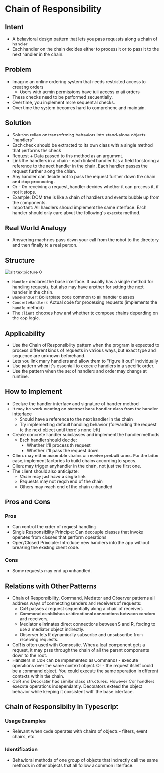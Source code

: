 # Chain of Responsibility

## Intent

- A behavioral design pattern that lets you pass requests along a chain of handler
- Each handler on the chain decides either to process it or to pass it to the next handler in the chain.

## Problem

- Imagine an online ordering system that needs restricted access to creating orders
  - Users with admin permissions have full access to all orders
- These checks need to be performed sequentially.
- Over time, you implement more sequential checks.
- Over time the system becomes hard to comprehend and maintain.

## Solution

- Solution relies on transofrming behaviors into stand-alone objects "handlers"
- Each check should be extracted to its own class with a single method that performs the check
- Request + Data passed to this method as an argument.
- Link the handlers in a chain - each linked handler has a field for storing a reference to the next handler in the chain. Each handler passes the request further along the chian.
- Any handler can decide not to pass the request further down the chain and stop processing.
- Or - On receiving a request, handler decides whether it can process it, if not it stops.
- Example: DOM tree is like a chain of handlers and events bubble up from the components.
- Important: All handlers should implement the same interface. Each handler should only care about the following's `execute` method.

## Real World Analogy

- Answering machines pass down your call from the robot to the directory and then finally to a real person.

## Structure

![alt text![picture 0](https://s2.loli.net/2024/02/22/eNJRMpXD91LlTVs.png)  
](image.png)

- `Handler` declares the base interface. It usually has a single method for handling requests, but also may have another for setting the next handler in the chain.
- `BaseHandler`: Boilerplate code common to all handler classes
- `ConcreteHandlers`: Actual code for processing requests (implements the `handle` method)
- The `Client` chooses how and whether to compose chains depending on the app logic.

## Applicability

- Use the Chain of Responsibility pattern when the program is expected to process different kinds of requests in various ways, but exact type and sequence are unknown beforehand.
- Lets you link many handlers and allow them to "figure it out" individually
- Use pattern when it's essentail to execute handlers in a specific order.
- Use the pattern when the set of handlers and order may change at runtime.

## How to Implement

- Declare the handler interface and signature of handler method
- It may be work creating an abstract base handler class from the handler intterface
  - Should have a reference to the next handler in the chain
  - Try implementing default handling behavior (forwarding the request to the next object until there's none left)
- Create concrete handler subclasses and implement the handler methods
  - Each handler should decide: 
    - Whether it'll process th request
    - Whether it'll pass the request down
- Client may either assemble chains or receive prebuilt ones. For the latter case, implement factories to build chains according to specs.
- Client may trigger anyhandler in the chain, not just the first one.
- The client should also anticipate:
  - Chain may just have a single link
  - Requests may not reqch end of the chain
  - Others may reach end of the chain unhandled

## Pros and Cons

### Pros

- Can control the order of request handling
- Single Responsibility Principle: Can decouple classes that invoke operates from classes that perform operations
- Open/Closed Principle: Introduce new handlers into the app without breaking the existing client code.

### Cons

- Some requests may end up unhandled.

## Relations with Other Patterns

- Chain of Responsibility, Command, Mediator and Observer patterns all address ways of connecting senders and receivers of requests:
  - CoR passes a request sequentially along a chain of receivers
  - Command establishes unidirectional connections between senders and receivers.
  - Mediator eliminates direct connections between S and R, forcing to use a mediator object indirectly.
  - Observer lets R dynamically subscribe and unsubscribe from receiving requests.
- CoR is often used with Composite. When a leaf component gets a request, it may pass through the chain of all the parent components down to the root.
- Handlers in CoR can be implemented as Commands - execute operations over the same context object. Or - the request itslelf could be a command object. You could execute the same operation in dfferent contexts within the chain.
- CoR and Decorater has similar class structures. However Cor handlers execute operations independantly. Decorators extend the object behavior while keeping it consistent with the base interface.

## Chain of Responsiblity in Typescript

### Usage Examples
- Relevant when code operates with chains of objects - filters, event chains, etc.

### Identification
- Behavioral methods of one group of objects that indirectly call the same methods in other objects that all follow a common interface.